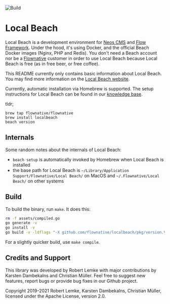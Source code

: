 ![Build](https://github.com/flownative/localbeach/workflows/Build/badge.svg?branch=master)

# Local Beach

Local Beach is a development environment for [Neos CMS](https://www.neos.io) and [Flow Framework](https://flow.neos.io).
Under the hood, it's  using Docker, and the official Beach Docker images (Nginx, PHP and Redis). You don't need a Beach
account nor be a  [Flownative](https://www.flownative.com) customer in order to use Local Beach because Local Beach is
free (as in free beer, or free coffee).

This README currently only contains basic information about Local Beach. You may find more information on the 
[Local Beach website](https://www.flownative.com/localbeach). 

Currently, automatic installation via Homebrew is supported. The setup instructions for Local Beach can be found in our 
[knowledge base](https://www.flownative.com/en/documentation/guides/localbeach/composer-in-local-beach.html).
 
tldr;
```
brew tap flownative/flownative
brew install localbeach
beach version
``` 
 
## Internals

Some random notes about the internals of Local Beach:

- `beach setup` is automatically invoked by Homebrew when Local Beach is installed
- the base path for Local Beach is `~/Library/Application Support/Flownative/Local Beach/` on MacOS and 
  `~/.Flownative/Local Beach/` on other systems

## Build

To build the binary, run `make`. It does this:
 
```bash
rm -f assets/compiled.go
go generate -v
go install -v
go build -v -ldflags "-X github.com/flownative/localbeach/pkg/version.Version=dev" -o beach
``` 

For a slightly quicker build, use `make compile`.

## Credits and Support

This library was developed by Robert Lemke with major contributions by Karsten Dambekalns and Christian Müller. Feel 
free to suggest new features, report bugs or provide bug fixes in our Github  project.

Copyright 2019-2021 Robert Lemke, Karsten Dambekalns, Christian Müller, licensed under the Apache License, version 2.0.
